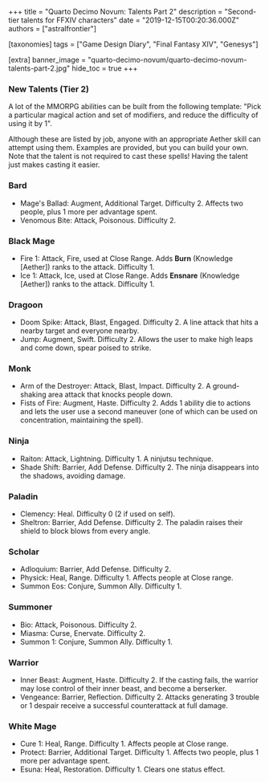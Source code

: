 +++
title = "Quarto Decimo Novum: Talents Part 2"
description = "Second-tier talents for FFXIV characters"
date = "2019-12-15T00:20:36.000Z"
authors = ["astralfrontier"]

[taxonomies]
tags = ["Game Design Diary", "Final Fantasy XIV", "Genesys"]

[extra]
banner_image = "quarto-decimo-novum/quarto-decimo-novum-talents-part-2.jpg"
hide_toc = true
+++

### New Talents (Tier 2)

A lot of the MMORPG abilities can be built from the following template: "Pick a particular magical action and set of modifiers, and reduce the difficulty of using it by 1".

Although these are listed by job, anyone with an appropriate Aether skill can attempt using them. Examples are provided, but you can build your own. Note that the talent is not required to cast these spells! Having the talent just makes casting it easier.

### Bard

* Mage's Ballad: Augment, Additional Target. Difficulty 2. Affects two people, plus 1 more per advantage spent.
* Venomous Bite: Attack, Poisonous. Difficulty 2.

### Black Mage

* Fire 1: Attack, Fire, used at Close Range. Adds **Burn** (Knowledge [Aether]) ranks to the attack. Difficulty 1.
* Ice 1: Attack, Ice, used at Close Range. Adds **Ensnare** (Knowledge [Aether]) ranks to the attack. Difficulty 1.

### Dragoon

* Doom Spike: Attack, Blast, Engaged. Difficulty 2. A line attack that hits a nearby target and everyone nearby.
* Jump: Augment, Swift. Difficulty 2. Allows the user to make high leaps and come down, spear poised to strike.

### Monk

* Arm of the Destroyer: Attack, Blast, Impact. Difficulty 2. A ground-shaking area attack that knocks people down.
* Fists of Fire: Augment, Haste. Difficulty 2. Adds 1 ability die to actions and lets the user use a second maneuver (one of which can be used on concentration, maintaining the spell).

### Ninja

* Raiton: Attack, Lightning. Difficulty 1. A ninjutsu technique.
* Shade Shift: Barrier, Add Defense. Difficulty 2. The ninja disappears into the shadows, avoiding damage.

### Paladin

* Clemency: Heal. Difficulty 0 (2 if used on self).
* Sheltron: Barrier, Add Defense. Difficulty 2. The paladin raises their shield to block blows from every angle.

### Scholar

* Adloquium: Barrier, Add Defense. Difficulty 2.
* Physick: Heal, Range. Difficulty 1. Affects people at Close range.
* Summon Eos: Conjure, Summon Ally. Difficulty 1.

### Summoner

* Bio: Attack, Poisonous. Difficulty 2.
* Miasma: Curse, Enervate. Difficulty 2.
* Summon 1: Conjure, Summon Ally. Difficulty 1.

### Warrior

* Inner Beast: Augment, Haste. Difficulty 2. If the casting fails, the warrior may lose control of their inner beast, and become a berserker.
* Vengeance: Barrier, Reflection. Difficulty 2. Attacks generating 3 trouble or 1 despair receive a successful counterattack at full damage.

### White Mage

* Cure 1: Heal, Range. Difficulty 1. Affects people at Close range.
* Protect: Barrier, Additional Target. Difficulty 1. Affects two people, plus 1 more per advantage spent.
* Esuna: Heal, Restoration. Difficulty 1. Clears one status effect.


    